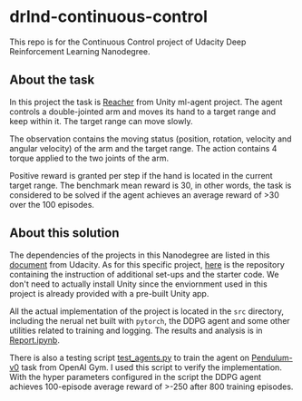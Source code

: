 # drlnd-continuous-control
This repo is for the Continuous Control project of Udacity Deep Reinforcement
Learning Nanodegree.

## About the task

In this project the task is
[Reacher](https://github.com/Unity-Technologies/ml-agents/blob/master/docs/Learning-Environment-Examples.md#reacher)
from Unity ml-agent project. The agent controls a double-jointed arm and moves
its hand to a target range and keep within it. The target range can move slowly.

The observation contains the moving status (position, rotation, velocity and
angular velocity) of the arm and the target range. The action contains 4 torque
applied to the two joints of the arm.

Positive reward is granted per step if the hand is located in the current target
range. The benchmark mean reward is 30, in other words, the task is considered
to be solved if the agent achieves an average reward of >30 over the 100
episodes.

## About this solution

The dependencies of the projects in this Nanodegree are listed in this
[document](https://github.com/udacity/deep-reinforcement-learning#dependencies)
from Udacity. As for this specific project,
[here](https://github.com/udacity/deep-reinforcement-learning/tree/master/p1_navigation)
is the repository containing the instruction of additional set-ups and the
starter code. We don't need to actually install Unity since the enviornment used
in this project is already provided with a pre-built Unity app.

All the actual implementation of the project is located in the `src` directory,
including the nerual net built with `pytorch`, the DDPG agent and some other
utilities related to training and logging. The results and analysis is in
[Report.ipynb](./Report.ipynb).

There is also a testing script [test_agents.py](./test_agents.py) to train the
agent on [Pendulum-v0](https://github.com/openai/gym/wiki/Pendulum-v0) task from
OpenAI Gym. I used this script to verify the implementation. With the hyper
parameters configured in the script the DDPG agent achieves 100-episode average
reward of >-250 after 800 training episodes.
